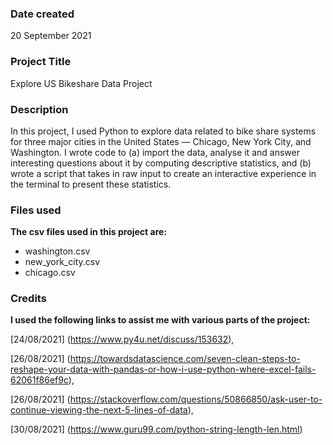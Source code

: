 >
### Date created
20 September 2021

### Project Title
Explore US Bikeshare Data Project

### Description
In this project, I used Python to explore data related to bike share systems for three major cities in the United States — Chicago, New York City, and Washington. I wrote code to (a) import the data, analyse it and answer interesting questions about it by computing descriptive statistics, and (b) wrote a script that takes in raw input to create an interactive experience in the terminal to present these statistics.

### Files used
**The csv files used in this project are:**

* washington.csv
* new_york_city.csv
* chicago.csv

### Credits
**I used the following links to assist me with various parts of the project:**

[24/08/2021]   (https://www.py4u.net/discuss/153632),

[26/08/2021]   (https://towardsdatascience.com/seven-clean-steps-to-reshape-your-data-with-pandas-or-how-i-use-python-where-excel-fails-62061f86ef9c),

[26/08/2021]   (https://stackoverflow.com/questions/50866850/ask-user-to-continue-viewing-the-next-5-lines-of-data),

[30/08/2021]   (https://www.guru99.com/python-string-length-len.html)

